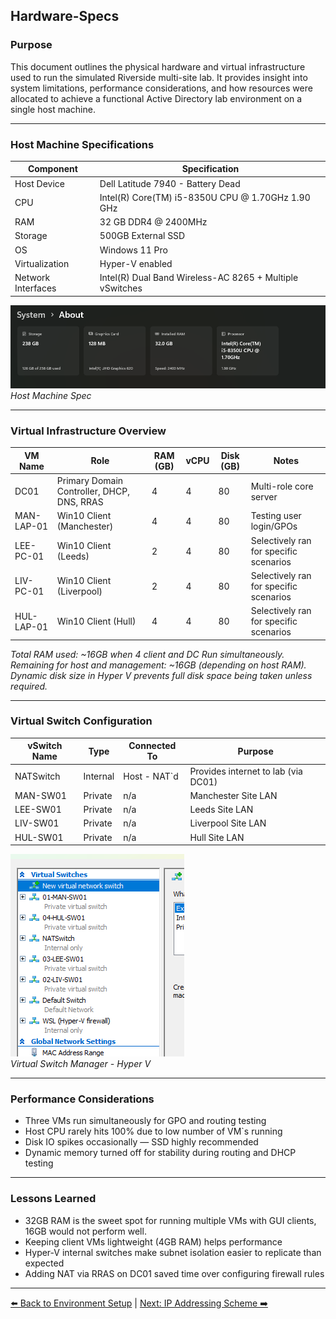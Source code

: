 ##  Hardware-Specs

###  Purpose  
This document outlines the physical hardware and virtual infrastructure used to run the simulated Riverside multi-site lab. It provides insight into system limitations, performance considerations, and how resources were allocated to achieve a functional Active Directory lab environment on a single host machine.

---

###  Host Machine Specifications

| Component         | Specification                                            |
|------------------|----------------------------------------------------------|
| Host Device       | Dell Latitude 7940 - Battery Dead                        |
| CPU               | Intel(R) Core(TM) i5-8350U CPU @ 1.70GHz   1.90 GHz      |
| RAM               | 32 GB DDR4 @ 2400MHz                                     |
| Storage           | 500GB External SSD                                       |
| OS                | Windows 11 Pro                                           |
| Virtualization    | Hyper-V enabled                                          |
| Network Interfaces| Intel(R) Dual Band Wireless-AC 8265 + Multiple vSwitches |

![Host Spec](images/HostSystem.png)\
*Host Machine Spec*

---

###  Virtual Infrastructure Overview

| VM Name    | Role                   | RAM (GB) | vCPU | Disk (GB) | Notes                                  |
|------------|------------------------|----------|------|-----------|----------------------------------------|
| DC01       | Primary Domain Controller, DHCP, DNS, RRAS | 4        | 4    | 80        | Multi-role core server                 |
| MAN-LAP-01 | Win10 Client (Manchester) | 4        | 4    | 80        | Testing user login/GPOs                |
| LEE-PC-01  | Win10 Client (Leeds)     | 2        | 4    | 80        | Selectively ran for specific scenarios |
| LIV-PC-01  | Win10 Client (Liverpool) | 2        | 4    | 80        | Selectively ran for specific scenarios                                       |
| HUL-LAP-01 | Win10 Client (Hull)      | 4        | 4    | 80        | Selectively ran for specific scenarios                                       |

_Total RAM used: ~16GB  when 4 client and DC Run simultaneously.
Remaining for host and management: ~16GB (depending on host RAM).
Dynamic disk size in Hyper V prevents full disk space being taken unless required._

---

###  Virtual Switch Configuration

| vSwitch Name | Type     | Connected To | Purpose                             |
|--------------|----------|--------------|-------------------------------------|
| NATSwitch    | Internal | Host - NAT`d | Provides internet to lab (via DC01) |
| MAN-SW01     | Private  | n/a          | Manchester Site LAN                 |
| LEE-SW01     | Private  | n/a          | Leeds Site LAN                      |
| LIV-SW01     | Private  | n/a          | Liverpool Site LAN                  |
| HUL-SW01     | Private  | n/a          | Hull Site LAN                       |

![Virtual Switches](images/VSwitches.png)\
*Virtual Switch Manager - Hyper V*

---

###  Performance Considerations

- Three VMs run simultaneously for GPO and routing testing
- Host CPU rarely hits 100% due to low number of VM`s running
- Disk IO spikes occasionally — SSD highly recommended
- Dynamic memory turned off for stability during routing and DHCP testing

---

###  Lessons Learned

- 32GB RAM is the sweet spot for running multiple VMs with GUI clients, 16GB would not perform well.
- Keeping client VMs lightweight (4GB RAM) helps performance
- Hyper-V internal switches make subnet isolation easier to replicate than expected
- Adding NAT via RRAS on DC01 saved time over configuring firewall rules

---

[⬅️ Back to Environment Setup](../01-infrastucture/environment-setup.md) | [Next: IP Addressing Scheme ➡️](../01-infrastucture/ip-addressing-scheme.md)